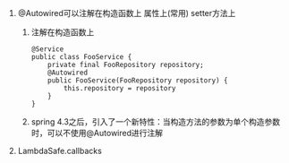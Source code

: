 1. @Autowired可以注解在构造函数上 属性上(常用)  setter方法上

   1. 注解在构造函数上

      ```
      @Service
      public class FooService {
          private final FooRepository repository;
          @Autowired
          public FooService(FooRepository repository) {
              this.repository = repository
          }
      }
      ```

   2. spring 4.3之后，引入了一个新特性：当构造方法的参数为单个构造参数时，可以不使用@Autowired进行注解

2. LambdaSafe.callbacks